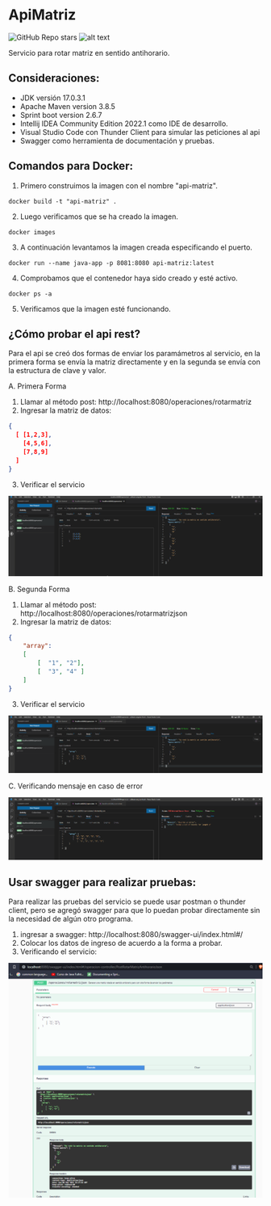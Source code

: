 # ApiMatriz

![GitHub Repo stars](https://img.shields.io/github/stars/OliverRJ/ApiMatriz?style=flat-square)
![alt text](https://img.shields.io/badge/Java-ED8B00?style=for-the-badge&logo=java&logoColor=white)

Servicio para rotar matriz en sentido antihorario.

## Consideraciones:
- JDK versión 17.0.3.1
- Apache Maven version 3.8.5
- Sprint boot version 2.6.7
- Intellij IDEA Community Edition 2022.1 como IDE de desarrollo.
- Visual Studio Code con Thunder Client para simular las peticiones al api
- Swagger como herramienta de documentación y pruebas.

## Comandos para Docker:
1. Primero construimos la imagen con el nombre "api-matriz".
```docker
docker build -t "api-matriz" .
```
2. Luego verificamos que se ha creado la imagen.
```docker
docker images
```
3. A continuación levantamos la imagen creada especificando el puerto.
```docker
docker run --name java-app -p 8081:8080 api-matriz:latest 
```
4. Comprobamos que el contenedor haya sido creado y esté activo.
```docker
docker ps -a  
```
5. Verificamos que la imagen esté funcionando.


## ¿Cómo probar el api rest?
Para el api se creó dos formas de enviar los paramámetros al servicio, en la primera forma se envía la matriz directamente y en la segunda se envía con la estructura de clave y valor.

A. Primera Forma
1. Llamar al método post:  http://localhost:8080/operaciones/rotarmatriz
2. Ingresar la matriz de datos:
```json
{
  [ [1,2,3], 
    [4,5,6],
    [7,8,9]
  ]
}
```
3. Verificar el servicio

![Image text](https://raw.githubusercontent.com/OliverRJ/imagenes/main/apimatriz/prueba1.png)

B. Segunda Forma
1. Llamar al método post: http://localhost:8080/operaciones/rotarmatrizjson
2. Ingresar la matriz de datos:
```json
{
    "array": 
    [
        [  "1", "2"],
        [  "3", "4" ]
    ]
}
```
3. Verificar el servicio

![Image text](https://raw.githubusercontent.com/OliverRJ/imagenes/main/apimatriz/prueba2.png)

C. Verificando mensaje en caso de error

![Image text](https://raw.githubusercontent.com/OliverRJ/imagenes/main/apimatriz/error.png)

## Usar swagger para realizar pruebas:
Para realizar las pruebas del servicio se puede usar postman o thunder client, pero se agregó swagger para que lo puedan probar directamente sin la necesidad de algún otro programa.

1. ingresar a swagger: http://localhost:8080/swagger-ui/index.html#/
2. Colocar los datos de ingreso de acuerdo a la forma a probar.
3. Verificando el servicio:

![Image text](https://raw.githubusercontent.com/OliverRJ/imagenes/main/apimatriz/swagger.png)
